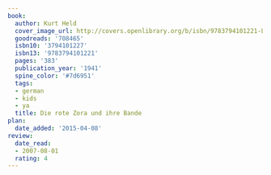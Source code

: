 ```yaml
---
book:
  author: Kurt Held
  cover_image_url: http://covers.openlibrary.org/b/isbn/9783794101221-L.jpg
  goodreads: '708465'
  isbn10: '3794101227'
  isbn13: '9783794101221'
  pages: '383'
  publication_year: '1941'
  spine_color: '#7d6951'
  tags:
  - german
  - kids
  - ya
  title: Die rote Zora und ihre Bande
plan:
  date_added: '2015-04-08'
review:
  date_read:
  - 2007-08-01
  rating: 4
---
```

